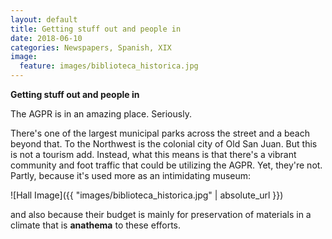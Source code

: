 ```yaml
---
layout: default
title: Getting stuff out and people in
date: 2018-06-10
categories: Newspapers, Spanish, XIX
image:
  feature: images/biblioteca_historica.jpg
---
```


**Getting stuff out and people in**

The AGPR is in an amazing place. Seriously.

There's one of the largest municipal parks across the street and a beach beyond that. To the Northwest is the colonial city of Old San Juan. But this is not a tourism add. Instead, what this means is that there's a vibrant community and foot traffic that could be utilizing the AGPR. Yet, they're not. Partly, because it's used more as an intimidating museum:		

![Hall Image]({{ "images/biblioteca_historica.jpg" | absolute_url }})

and also because their budget is mainly for preservation of materials in a climate that is **anathema** to these efforts.  
